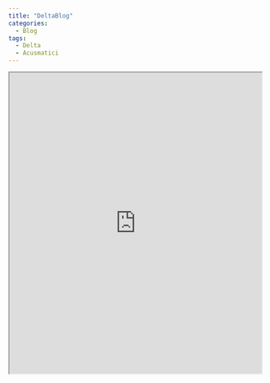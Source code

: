 ```yaml
---
title: "DeltaBlog"
categories:
  - Blog
tags:
  - Delta
  - Acusmatici
---
```


<iframe src="https://docs.google.com/viewer?url=https://s-e-a-m.github.io/giulio-romano-de-mattia/assets/docs/2024-11-09_deltaBlog.pdf&embedded=true" width="100%" height="600px"></iframe>
